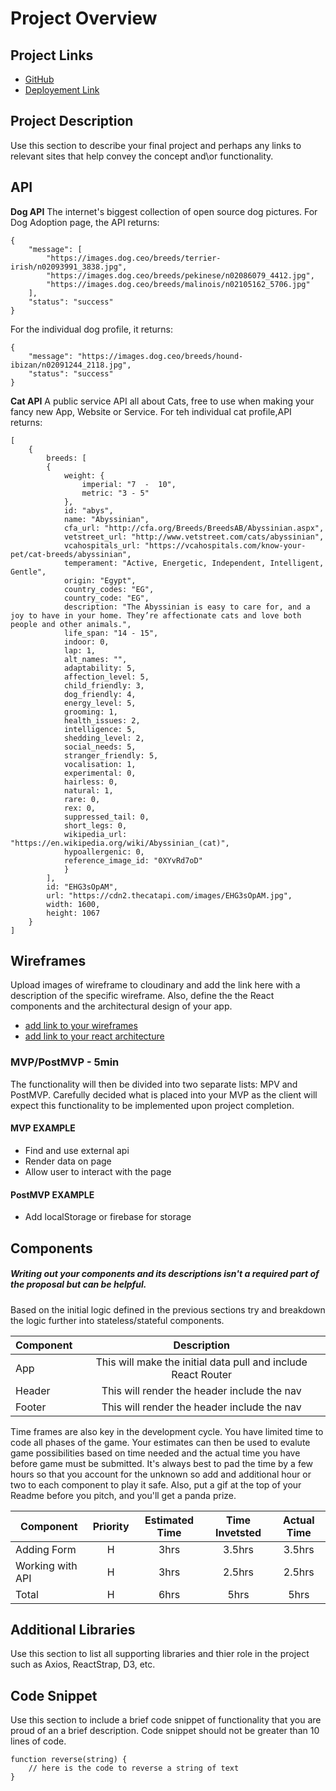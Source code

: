 # Project Overview

## Project Links

- [GitHub](https://github.com/priscilla-martinez/AnimalAdoption/tree/main/foreverfriend)
- [Deployement Link](https://priscilla-martinez.github.io/AnimalAdoption/)

## Project Description

Use this section to describe your final project and perhaps any links to relevant sites that help convey the concept and\or functionality.

## API

**Dog API**
The internet's biggest collection of open source dog pictures. For Dog Adoption page, the API returns: 

```
{
    "message": [
        "https://images.dog.ceo/breeds/terrier-irish/n02093991_3838.jpg",
        "https://images.dog.ceo/breeds/pekinese/n02086079_4412.jpg",
        "https://images.dog.ceo/breeds/malinois/n02105162_5706.jpg"
    ],
    "status": "success"
}
```
For the individual dog profile, it returns: 
```
{
    "message": "https://images.dog.ceo/breeds/hound-ibizan/n02091244_2118.jpg",
    "status": "success"
}
```

**Cat API**
A public service API all about Cats, free to use when making your fancy new App, Website or Service. For teh individual cat profile,API returns: 
```
[
    {
        breeds: [
        {
            weight: {
                imperial: "7  -  10",
                metric: "3 - 5"
            },
            id: "abys",
            name: "Abyssinian",
            cfa_url: "http://cfa.org/Breeds/BreedsAB/Abyssinian.aspx",
            vetstreet_url: "http://www.vetstreet.com/cats/abyssinian",
            vcahospitals_url: "https://vcahospitals.com/know-your-pet/cat-breeds/abyssinian",
            temperament: "Active, Energetic, Independent, Intelligent, Gentle",
            origin: "Egypt",
            country_codes: "EG",
            country_code: "EG",
            description: "The Abyssinian is easy to care for, and a joy to have in your home. They’re affectionate cats and love both people and other animals.",
            life_span: "14 - 15",
            indoor: 0,
            lap: 1,
            alt_names: "",
            adaptability: 5,
            affection_level: 5,
            child_friendly: 3,
            dog_friendly: 4,
            energy_level: 5,
            grooming: 1,
            health_issues: 2,
            intelligence: 5,
            shedding_level: 2,
            social_needs: 5,
            stranger_friendly: 5,
            vocalisation: 1,
            experimental: 0,
            hairless: 0,
            natural: 1,
            rare: 0,
            rex: 0,
            suppressed_tail: 0,
            short_legs: 0,
            wikipedia_url: "https://en.wikipedia.org/wiki/Abyssinian_(cat)",
            hypoallergenic: 0,
            reference_image_id: "0XYvRd7oD"
            }
        ],
        id: "EHG3sOpAM",
        url: "https://cdn2.thecatapi.com/images/EHG3sOpAM.jpg",
        width: 1600,
        height: 1067
    }
]
```


## Wireframes

Upload images of wireframe to cloudinary and add the link here with a description of the specific wireframe. Also, define the the React components and the architectural design of your app.

- [add link to your wireframes]()
- [add link to your react architecture]()


### MVP/PostMVP - 5min

The functionality will then be divided into two separate lists: MPV and PostMVP.  Carefully decided what is placed into your MVP as the client will expect this functionality to be implemented upon project completion.  

#### MVP EXAMPLE
- Find and use external api 
- Render data on page 
- Allow user to interact with the page

#### PostMVP EXAMPLE

- Add localStorage or firebase for storage

## Components
##### Writing out your components and its descriptions isn't a required part of the proposal but can be helpful.

Based on the initial logic defined in the previous sections try and breakdown the logic further into stateless/stateful components. 

| Component | Description | 
| --- | :---: |  
| App | This will make the initial data pull and include React Router| 
| Header | This will render the header include the nav | 
| Footer | This will render the header include the nav | 


Time frames are also key in the development cycle.  You have limited time to code all phases of the game.  Your estimates can then be used to evalute game possibilities based on time needed and the actual time you have before game must be submitted. It's always best to pad the time by a few hours so that you account for the unknown so add and additional hour or two to each component to play it safe. Also, put a gif at the top of your Readme before you pitch, and you'll get a panda prize.

| Component | Priority | Estimated Time | Time Invetsted | Actual Time |
| --- | :---: |  :---: | :---: | :---: |
| Adding Form | H | 3hrs| 3.5hrs | 3.5hrs |
| Working with API | H | 3hrs| 2.5hrs | 2.5hrs |
| Total | H | 6hrs| 5hrs | 5hrs |

## Additional Libraries
 Use this section to list all supporting libraries and thier role in the project such as Axios, ReactStrap, D3, etc. 

## Code Snippet

Use this section to include a brief code snippet of functionality that you are proud of an a brief description.  Code snippet should not be greater than 10 lines of code. 

```
function reverse(string) {
	// here is the code to reverse a string of text
}
```